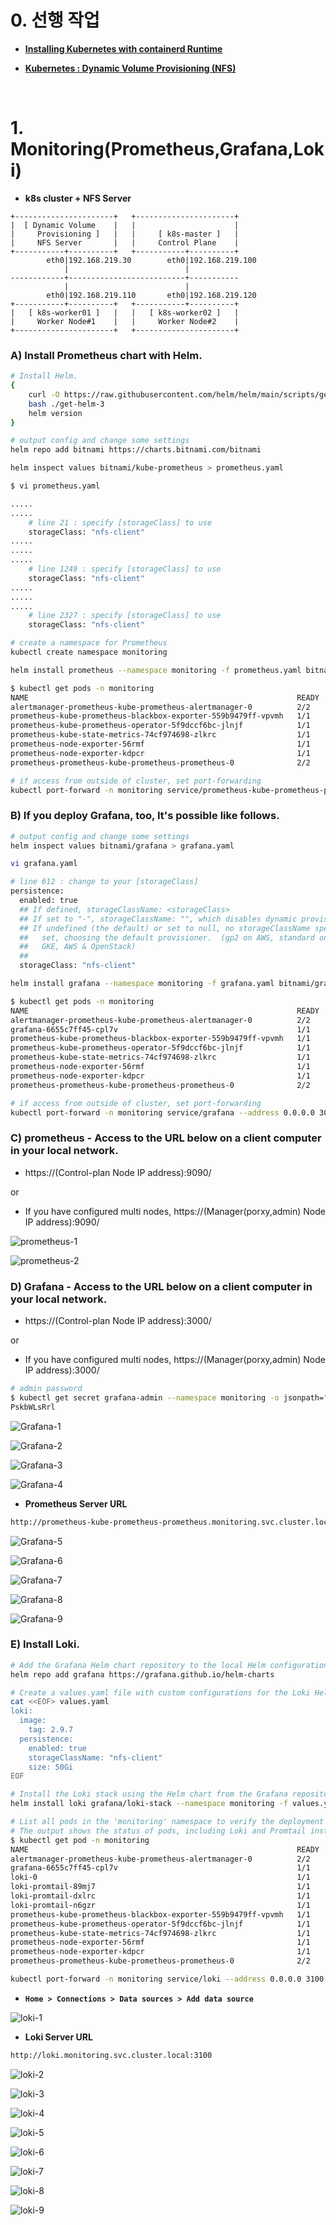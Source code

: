 # 0. 선행 작업

- [**Installing Kubernetes with containerd Runtime**](https://github.com/revenge1005/k8s-cluster-setup/tree/main/02.%20Container%20runtime/02-02.%20containerd)

- [**Kubernetes : Dynamic Volume Provisioning (NFS)**](https://github.com/revenge1005/k8s-cluster-setup/tree/main/05.%20Dynamic%20Volume%20Provisioning/05-01.%20NFS)

<BR>

# 1. Monitoring(Prometheus,Grafana,Loki)

- **k8s cluster + NFS Server**

```
+----------------------+   +----------------------+
|  [ Dynamic Volume    |   |                      |
|     Provisioning ]   |   |     [ k8s-master ]   |
|     NFS Server       |   |     Control Plane    |
+-----------+----------+   +-----------+----------+
        eth0|192.168.219.30        eth0|192.168.219.100
            |                          |
------------+--------------------------+-----------
            |                          |
        eth0|192.168.219.110       eth0|192.168.219.120
+-----------+----------+   +-----------+----------+
|   [ k8s-worker01 ]   |   |   [ k8s-worker02 ]   |
|     Worker Node#1    |   |     Worker Node#2    |
+----------------------+   +----------------------+
```

### A) Install Prometheus chart with Helm.

```bash
# Install Helm.
{
    curl -O https://raw.githubusercontent.com/helm/helm/main/scripts/get-helm-3
    bash ./get-helm-3
    helm version
}
```

```bash
# output config and change some settings
helm repo add bitnami https://charts.bitnami.com/bitnami

helm inspect values bitnami/kube-prometheus > prometheus.yaml
```

```bash
$ vi prometheus.yaml

.....
.....
    # line 21 : specify [storageClass] to use
    storageClass: "nfs-client"
.....
.....
.....
    # line 1249 : specify [storageClass] to use
    storageClass: "nfs-client"
.....
.....
.....
    # line 2327 : specify [storageClass] to use
    storageClass: "nfs-client"
```

```bash
# create a namespace for Prometheus
kubectl create namespace monitoring

helm install prometheus --namespace monitoring -f prometheus.yaml bitnami/kube-prometheus
```

```bash
$ kubectl get pods -n monitoring
NAME                                                            READY   STATUS    RESTARTS   AGE
alertmanager-prometheus-kube-prometheus-alertmanager-0          2/2     Running   0          104s
prometheus-kube-prometheus-blackbox-exporter-559b9479ff-vpvmh   1/1     Running   0          2m22s
prometheus-kube-prometheus-operator-5f9dccf6bc-jlnjf            1/1     Running   0          2m22s
prometheus-kube-state-metrics-74cf974698-zlkrc                  1/1     Running   0          2m22s
prometheus-node-exporter-56rmf                                  1/1     Running   0          2m22s
prometheus-node-exporter-kdpcr                                  1/1     Running   0          2m22s
prometheus-prometheus-kube-prometheus-prometheus-0              2/2     Running   0          104s
```

```bash
# if access from outside of cluster, set port-forwarding
kubectl port-forward -n monitoring service/prometheus-kube-prometheus-prometheus --address 0.0.0.0 9090:9090 &
```

### B) If you deploy Grafana, too, It's possible like follows.

```bash
# output config and change some settings
helm inspect values bitnami/grafana > grafana.yaml
```

```bash
vi grafana.yaml

# line 612 : change to your [storageClass]
persistence:
  enabled: true
  ## If defined, storageClassName: <storageClass>
  ## If set to "-", storageClassName: "", which disables dynamic provisioning
  ## If undefined (the default) or set to null, no storageClassName spec is
  ##   set, choosing the default provisioner.  (gp2 on AWS, standard on
  ##   GKE, AWS & OpenStack)
  ##
  storageClass: "nfs-client"
```

```bash
helm install grafana --namespace monitoring -f grafana.yaml bitnami/grafana
```

```bash
$ kubectl get pods -n monitoring
NAME                                                            READY   STATUS    RESTARTS   AGE
alertmanager-prometheus-kube-prometheus-alertmanager-0          2/2     Running   0          4m31s
grafana-6655c7ff45-cpl7v                                        1/1     Running   0          97s  # <- grafana
prometheus-kube-prometheus-blackbox-exporter-559b9479ff-vpvmh   1/1     Running   0          5m9s
prometheus-kube-prometheus-operator-5f9dccf6bc-jlnjf            1/1     Running   0          5m9s
prometheus-kube-state-metrics-74cf974698-zlkrc                  1/1     Running   0          5m9s
prometheus-node-exporter-56rmf                                  1/1     Running   0          5m9s
prometheus-node-exporter-kdpcr                                  1/1     Running   0          5m9s
prometheus-prometheus-kube-prometheus-prometheus-0              2/2     Running   0          4m31s
```

```bash
# if access from outside of cluster, set port-forwarding
kubectl port-forward -n monitoring service/grafana --address 0.0.0.0 3000:3000 &
```

### C) prometheus - Access to the URL below on a client computer in your local network.

- https://(Control-plan Node IP address):9090/

or

- If you have configured multi nodes, https://(Manager(porxy,admin) Node IP address):9090/

![prometheus-1](https://github.com/revenge1005/k8s-cluster-setup/blob/main/07.%20Monitoring/img/prometheus-1.PNG)

![prometheus-2](https://github.com/revenge1005/k8s-cluster-setup/blob/main/07.%20Monitoring/img/prometheus-2.PNG)

### D) Grafana - Access to the URL below on a client computer in your local network.

- https://(Control-plan Node IP address):3000/

or

- If you have configured multi nodes, https://(Manager(porxy,admin) Node IP address):3000/

```bash
# admin password
$ kubectl get secret grafana-admin --namespace monitoring -o jsonpath="{.data.GF_SECURITY_ADMIN_PASSWORD}" | base64 -d
PskbWLsRrl
```

![Grafana-1](https://github.com/revenge1005/k8s-cluster-setup/blob/main/07.%20Monitoring/img/grafana-1.PNG)

![Grafana-2](https://github.com/revenge1005/k8s-cluster-setup/blob/main/07.%20Monitoring/img/grafana-2.PNG)

![Grafana-3](https://github.com/revenge1005/k8s-cluster-setup/blob/main/07.%20Monitoring/img/grafana-3.PNG)

![Grafana-4](https://github.com/revenge1005/k8s-cluster-setup/blob/main/07.%20Monitoring/img/grafana-4.PNG)

- **Prometheus Server URL**

```bash
http://prometheus-kube-prometheus-prometheus.monitoring.svc.cluster.local
```

![Grafana-5](https://github.com/revenge1005/k8s-cluster-setup/blob/main/07.%20Monitoring/img/grafana-5.PNG)

![Grafana-6](https://github.com/revenge1005/k8s-cluster-setup/blob/main/07.%20Monitoring/img/grafana-6.PNG)

![Grafana-7](https://github.com/revenge1005/k8s-cluster-setup/blob/main/07.%20Monitoring/img/grafana-7.PNG)

![Grafana-8](https://github.com/revenge1005/k8s-cluster-setup/blob/main/07.%20Monitoring/img/grafana-8.PNG)

![Grafana-9](https://github.com/revenge1005/k8s-cluster-setup/blob/main/07.%20Monitoring/img/grafana-9.PNG)


### E) Install Loki.

```bash
# Add the Grafana Helm chart repository to the local Helm configuration
helm repo add grafana https://grafana.github.io/helm-charts
```

```bash
# Create a values.yaml file with custom configurations for the Loki Helm chart.
cat <<EOF> values.yaml
loki:
  image:
    tag: 2.9.7
  persistence:
    enabled: true
    storageClassName: "nfs-client"
    size: 50Gi
EOF
```

```bash
# Install the Loki stack using the Helm chart from the Grafana repository
helm install loki grafana/loki-stack --namespace monitoring -f values.yaml
```

```bash
# List all pods in the 'monitoring' namespace to verify the deployment
# The output shows the status of pods, including Loki and Promtail instances
$ kubectl get pod -n monitoring
NAME                                                            READY   STATUS    RESTARTS   AGE
alertmanager-prometheus-kube-prometheus-alertmanager-0          2/2     Running   0          42m
grafana-6655c7ff45-cpl7v                                        1/1     Running   0          39m
loki-0                                                          1/1     Running   0          3m1s # <-
loki-promtail-89mj7                                             1/1     Running   0          3m1s # <-
loki-promtail-dxlrc                                             1/1     Running   0          3m1s # <-
loki-promtail-n6gzr                                             1/1     Running   0          3m1s # <-
prometheus-kube-prometheus-blackbox-exporter-559b9479ff-vpvmh   1/1     Running   0          42m
prometheus-kube-prometheus-operator-5f9dccf6bc-jlnjf            1/1     Running   0          42m
prometheus-kube-state-metrics-74cf974698-zlkrc                  1/1     Running   0          42m
prometheus-node-exporter-56rmf                                  1/1     Running   0          42m
prometheus-node-exporter-kdpcr                                  1/1     Running   0          42m
prometheus-prometheus-kube-prometheus-prometheus-0              2/2     Running   0          42m
```

```bash
kubectl port-forward -n monitoring service/loki --address 0.0.0.0 3100:3100 &
```

- **`Home > Connections > Data sources > Add data source`**

![loki-1](https://github.com/revenge1005/k8s-cluster-setup/blob/main/07.%20Monitoring/img/loki-1.PNG)

- **Loki Server URL**

```bash
http://loki.monitoring.svc.cluster.local:3100
```

![loki-2](https://github.com/revenge1005/k8s-cluster-setup/blob/main/07.%20Monitoring/img/loki-2.PNG)

![loki-3](https://github.com/revenge1005/k8s-cluster-setup/blob/main/07.%20Monitoring/img/loki-3.PNG)

![loki-4](https://github.com/revenge1005/k8s-cluster-setup/blob/main/07.%20Monitoring/img/loki-4.PNG)

![loki-5](https://github.com/revenge1005/k8s-cluster-setup/blob/main/07.%20Monitoring/img/loki-5.PNG)

![loki-6](https://github.com/revenge1005/k8s-cluster-setup/blob/main/07.%20Monitoring/img/loki-6.PNG)

![loki-7](https://github.com/revenge1005/k8s-cluster-setup/blob/main/07.%20Monitoring/img/loki-7.PNG)

![loki-8](https://github.com/revenge1005/k8s-cluster-setup/blob/main/07.%20Monitoring/img/loki-8.PNG)

![loki-9](https://github.com/revenge1005/k8s-cluster-setup/blob/main/07.%20Monitoring/img/loki-9.PNG)